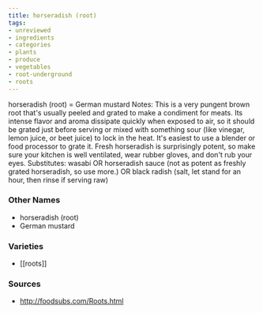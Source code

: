```yaml
---
title: horseradish (root)
tags:
- unreviewed
- ingredients
- categories
- plants
- produce
- vegetables
- root-underground
- roots
---
```

horseradish (root) = German mustard Notes: This is a very pungent brown root that's usually peeled and grated to make a condiment for meats. Its intense flavor and aroma dissipate quickly when exposed to air, so it should be grated just before serving or mixed with something sour (like vinegar, lemon juice, or beet juice) to lock in the heat. It's easiest to use a blender or food processor to grate it. Fresh horseradish is surprisingly potent, so make sure your kitchen is well ventilated, wear rubber gloves, and don't rub your eyes. Substitutes: wasabi OR horseradish sauce (not as potent as freshly grated horseradish, so use more.) OR black radish (salt, let stand for an hour, then rinse if serving raw)

### Other Names

* horseradish (root)
* German mustard

### Varieties

* [[roots]]

### Sources
* http://foodsubs.com/Roots.html

